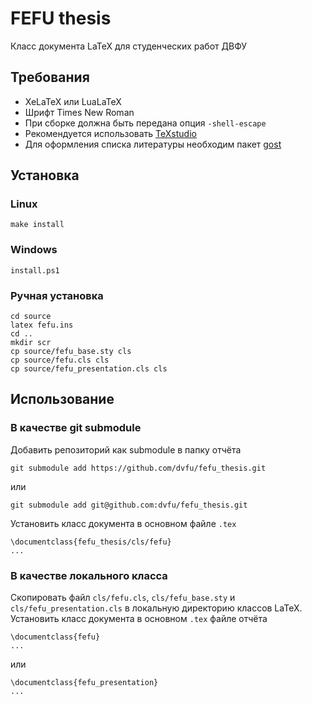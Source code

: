 # FEFU thesis
Класс документа LaTeX для студенческих работ ДВФУ

## Требования
* XeLaTeX или LuaLaTeX
* Шрифт Times New Roman
* При сборке должна быть передана опция `-shell-escape`
* Рекомендуется использовать [TeXstudio](https://www.texstudio.org/)
* Для оформления списка литературы необходим пакет [gost](https://www.ctan.org/pkg/gost)

## Установка
### Linux
```
make install
```
### Windows
```
install.ps1
```
### Ручная установка
```
cd source
latex fefu.ins
cd ..
mkdir scr
cp source/fefu_base.sty cls
cp source/fefu.cls cls
cp source/fefu_presentation.cls cls
```
## Использование
### В качестве git submodule
Добавить репозиторий как submodule в папку отчёта
```
git submodule add https://github.com/dvfu/fefu_thesis.git
```
или
```
git submodule add git@github.com:dvfu/fefu_thesis.git
```
Установить класс документа в основном файле `.tex`
```
\documentclass{fefu_thesis/cls/fefu}
...
```
### В качестве локального класса
Скопировать файл `cls/fefu.cls`, `cls/fefu_base.sty` и `cls/fefu_presentation.cls` в локальную директорию классов LaTeX. Установить класс документа в основном `.tex` файле отчёта
```
\documentclass{fefu}
...
```

или 

```
\documentclass{fefu_presentation}
...
```
